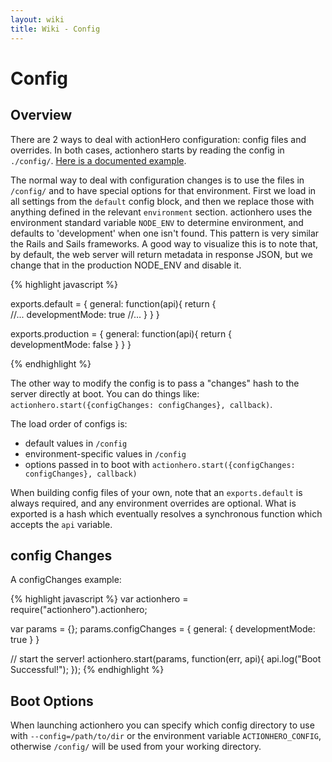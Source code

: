 ```yaml
---
layout: wiki
title: Wiki - Config
---
```


# Config

## Overview

There are 2 ways to deal with actionHero configuration: config files and overrides.  In both cases, actionhero starts by reading the config in `./config/`.  [Here is a documented example](https://github.com/evantahler/actionhero/blob/master/config/).
 
The normal way to deal with configuration changes is to use the files in `/config/` and to have special options for that environment.  First we load in all settings from the `default` config block, and then we replace those with anything defined in the relevant `environment` section.  actionhero uses the environment standard variable `NODE_ENV` to determine environment, and defaults to 'development' when one isn't found.  This pattern is very similar the Rails and Sails frameworks.  A good way to visualize this is to note that, by default, the web server will return metadata in response JSON, but we change that in the production NODE_ENV and disable it.

{% highlight javascript %}

exports.default = { 
  general: function(api){
    return {  
      //...
      developmentMode: true
      //...
    }
  }
}

exports.production = { 
  general: function(api){
    return {  
      developmentMode: false
    }
  }
}

{% endhighlight %}

The other way to modify the config is to pass a "changes" hash to the server directly at boot.  You can do things like: `actionhero.start({configChanges: configChanges}, callback)`.

The load order of configs is:

- default values in `/config`
- environment-specific values in `/config`
- options passed in to boot with `actionhero.start({configChanges: configChanges}, callback)`

When building config files of your own, note that an `exports.default` is always required, and any environment overrides are optional.  What is exported is a hash which eventually resolves a synchronous function which accepts the `api` variable.

## config Changes

A configChanges example:   

{% highlight javascript %}
var actionhero = require("actionhero").actionhero;

var params = {};
params.configChanges = {
  general: {
    developmentMode: true
  }
}

// start the server!
actionhero.start(params, function(err, api){
  api.log("Boot Successful!");
});
{% endhighlight %}

## Boot Options

When launching actionhero you can specify which config directory to use with `--config=/path/to/dir` or the environment variable `ACTIONHERO_CONFIG`, otherwise `/config/` will be used from your working directory. 
